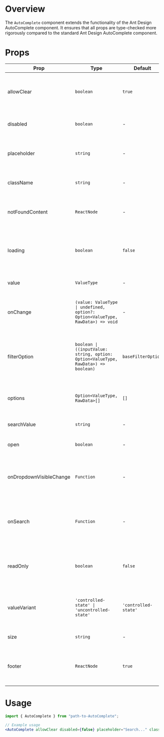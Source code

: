 # Overview

The `AutoComplete` component extends the functionality of the Ant Design AutoComplete component. It ensures that all props are type-checked more rigorously compared to the standard Ant Design AutoComplete component.

# Props

| Prop                    | Type                                                                               | Default              | Description                                                                            |
| ----------------------- | ---------------------------------------------------------------------------------- | -------------------- | -------------------------------------------------------------------------------------- |
| allowClear              | `boolean`                                                                          | `true`               | Whether to show a clear button allowing the user to clear the input.                   |
| disabled                | `boolean`                                                                          | -                    | Whether the AutoComplete component is disabled.                                        |
| placeholder             | `string`                                                                           | -                    | Placeholder text to display when the input is empty.                                   |
| className               | `string`                                                                           | -                    | Custom CSS class for styling the component.                                            |
| notFoundContent         | `ReactNode`                                                                        | -                    | Content to display when no options match the input.                                    |
| loading                 | `boolean`                                                                          | `false`              | Whether the component is in a loading state, showing a loading indicator.              |
| value                   | `ValueType`                                                                        | -                    | The current value of the input.                                                        |
| onChange                | `(value: ValueType \| undefined, option?: Option<ValueType, RawData>) => void`     | -                    | Callback function that is triggered when the input value changes.                      |
| filterOption            | `boolean \| ((inputValue: string, option: Option<ValueType, RawData>) => boolean)` | `baseFilterOption`   | Custom filter function to determine whether an option should be shown in the dropdown. |
| options                 | `Option<ValueType, RawData>[]`                                                     | `[]`                 | Array of options to be displayed in the dropdown menu.                                 |
| searchValue             | `string`                                                                           | -                    | The value of the search input.                                                         |
| open                    | `boolean`                                                                          | -                    | Whether the dropdown menu is open.                                                     |
| onDropdownVisibleChange | `Function`                                                                         | -                    | Callback function that is triggered when the dropdown visibility changes.              |
| onSearch                | `Function`                                                                         | -                    | Callback function that is triggered when the search input value changes.               |
| readOnly                | `boolean`                                                                          | `false`              | If true, the auto-complete is read-only and cannot be changed by the user.             |
| valueVariant            | `'controlled-state' \| 'uncontrolled-state'`                                       | `'controlled-state'` | Determines if the auto-complete is controlled or uncontrolled state.                   |
| size                    | `string`                                                                           | -                    | The size of the search input.                                                          |
| footer                  | `ReactNode`                                                                        | `true`               | The footer to be displayed at the bottom of the auto-complete's dropdown.              |

# Usage

```jsx
import { AutoComplete } from "path-to-AutoComplete";

// Example usage
<AutoComplete allowClear disabled={false} placeholder="Search..." className="custom-class" notFoundContent="No matches found" loading={true} value={inputValue} onChange={handleInputChange} filterOption={(inputValue, option) => option.value.includes(inputValue)} options={optionsList} searchValue={searchValue} open={isDropdownOpen} onDropdownVisibleChange={handleDropdownVisibleChange} onSearch={handleSearch} size={size} />;
```
